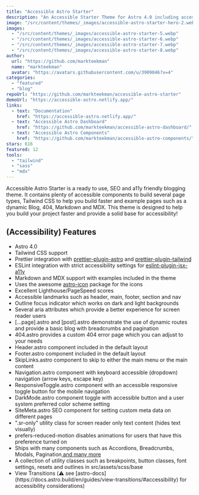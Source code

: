 ```yaml
---
title: "Accessible Astro Starter"
description: "An Accessible Starter Theme for Astro 4.0 including accessibility features such as landmarks, better focus-outline, and skip-links navigation. Ships with Tailwind, Prettier, and ESLint support. "
image: "/src/content/themes/_images/accessible-astro-starter-hero-2.webp"
images:
  - "/src/content/themes/_images/accessible-astro-starter-5.webp"
  - "/src/content/themes/_images/accessible-astro-starter-6.webp"
  - "/src/content/themes/_images/accessible-astro-starter-7.webp"
  - "/src/content/themes/_images/accessible-astro-starter-8.webp"
author:
  url: "https://github.com/markteekman"
  name: "markteekman"
  avatar: "https://avatars.githubusercontent.com/u/3909046?v=4"
categories:
  - "featured"
  - "blog"
repoUrl: "https://github.com/markteekman/accessible-astro-starter"
demoUrl: "https://accessible-astro.netlify.app/"
links:
  - text: "Documentation"
    href: "https://accessible-astro.netlify.app/"
  - text: "Accessible Astro Dashboard"
    href: "https://github.com/markteekman/accessible-astro-dashboard/"
  - text: "Accessible Astro Components"
    href: "https://github.com/markteekman/accessible-astro-components/"
stars: 616
featured: 12
tools:
  - "tailwind"
  - "sass"
  - "mdx"
---
```


<p>
  <span
    >Accessible Astro Starter is a ready to use, SEO and a11y friendly blogging theme. It contains
    plenty of accessible components to build several page types, Tailwind CSS to help you build
    faster and example pages such as a dynamic Blog, 404, Markdown and MDX. This theme is designed
    to help you build your project faster and provide a solid base for accessibility!</span
  >
</p>
<h2><span>(Accessibility) Features</span></h2>
<ul>
  <li>Astro 4.0</li>
  <li>Tailwind CSS support</li>
  <li>
    Prettier integration with
    <a
      href="https://www.npmjs.com/package/prettier-plugin-astro"
      rel="noopener noreferrer"
      target="_blank"
      >prettier-plugin-astro</a
    >
    and
    <a
      href="https://www.npmjs.com/package/prettier-plugin-tailwind"
      rel="noopener noreferrer"
      target="_blank"
      >prettier-plugin-tailwind</a
    >
  </li>
  <li>
    ESLint integration with strict accessibility settings for
    <a
      href="https://www.npmjs.com/package/eslint-plugin-jsx-a11y"
      rel="noopener noreferrer"
      target="_blank"
      >eslint-plugin-jsx-a11y</a
    >
  </li>
  <li>Markdown and MDX support with examples included in the theme</li>
  <li>
    Uses the awesome
    <a href="https://www.npmjs.com/package/astro-icon" rel="noopener noreferrer" target="_blank"
      >astro-icon</a
    >
    package for the icons
  </li>
  <li>Excellent Lighthouse/PageSpeed scores</li>
  <li>Accessible landmarks such as header, main, footer, section and nav</li>
  <li>Outline focus indicator which works on dark and light backgrounds</li>
  <li>Several aria attributes which provide a better experience for screen reader users</li>
  <li>
    [...page].astro and [post].astro demonstrate the use of dynamic routes and provide a basic blog
    with breadcrumbs and pagination
  </li>
  <li>404.astro provides a custom 404 error page which you can adjust to your needs</li>
  <li>Header.astro component included in the default layout</li>
  <li>Footer.astro component included in the default layout</li>
  <li>SkipLinks.astro component to skip to either the main menu or the main content</li>
  <li>
    Navigation.astro component with keyboard accessible (dropdown) navigation (arrow keys, escape
    key)
  </li>
  <li>
    ResponsiveToggle.astro component with an accessible responsive toggle button for the mobile
    navigation
  </li>
  <li>
    DarkMode.astro component toggle with accessible button and a user system preferred color scheme
    setting
  </li>
  <li>SiteMeta.astro SEO component for setting custom meta data on different pages</li>
  <li>".sr-only" utility class for screen reader only text content (hides text visually)</li>
  <li>prefers-reduced-motion disables animations for users that have this preference turned on</li>
  <li>
    <span>Ships with many components such as Accordions, Breadcrumbs, Modals, Pagination</span
    ><a
      href="https://accessible-astro.dev/accessible-components"
      rel="noopener noreferrer"
      target="_blank"
    >
      and many more</a
    >
  </li>
  <li>
    A collection of utility classes such as breakpoints, button classes, font settings, resets and
    outlines in src/assets/scss/base
  </li>
  <li>View Transitions (⚠️ see [astro-docs](https://docs.astro.build/en/guides/view-transitions/#accessibility) for accessibility considerations)
</li>
</ul>
